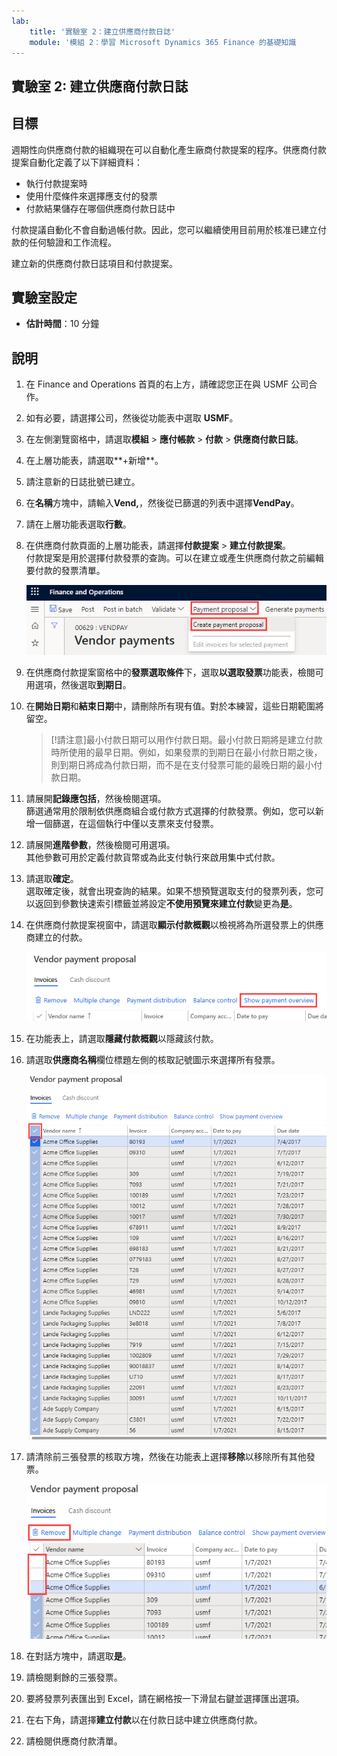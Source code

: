 ```yaml
---
lab:
    title: '實驗室 2：建立供應商付款日誌'
    module: '模組 2：學習 Microsoft Dynamics 365 Finance 的基礎知識
---
```


## 實驗室 2: 建立供應商付款日誌

## 目標

週期性向供應商付款的組織現在可以自動化產生廠商付款提案的程序。供應商付款提案自動化定義了以下詳細資料：

- 執行付款提案時
- 使用什麼條件來選擇應支付的發票
- 付款結果儲存在哪個供應商付款日誌中

付款提議自動化不會自動過帳付款。因此，您可以繼續使用目前用於核准已建立付款的任何驗證和工作流程。

建立新的供應商付款日誌項目和付款提案。

## 實驗室設定

   - **估計時間**：10 分鐘

## 說明

1. 在 Finance and Operations 首頁的右上方，請確認您正在與 USMF 公司合作。

1. 如有必要，請選擇公司，然後從功能表中選取 **USMF**。

1. 在左側瀏覽窗格中，請選取**模組** > **應付帳款** > **付款** > **供應商付款日誌**。

1. 在上層功能表，請選取**+新增**。

1. 請注意新的日誌批號已建立。

1. 在**名稱**方塊中，請輸入**Vend,**，然後從已篩選的列表中選擇**VendPay**。

1. 請在上層功能表選取**行數**。

1. 在供應商付款頁面的上層功能表，請選擇**付款提案** > **建立付款提案**。  
    付款提案是用於選擇付款發票的查詢。可以在建立或產生供應商付款之前編輯要付款的發票清單。

    ![畫面影像正在顯示供應商付款頁面中醒目提示的付款提案和建立付款提案](./media/lp2-m4-vendor-payment-proposal.png)

1. 在供應商付款提案窗格中的**發票選取條件**下，選取**以選取發票**功能表，檢閱可用選項，然後選取**到期日**。

1. 在**開始日期**和**結束日期**中，請刪除所有現有值。對於本練習，這些日期範圍將留空。

    >[!請注意]最小付款日期可以用作付款日期。最小付款日期將是建立付款時所使用的最早日期。例如，如果發票的到期日在最小付款日期之後，則到期日將成為付款日期，而不是在支付發票可能的最晚日期的最小付款日期。

1. 請展開**記錄應包括**，然後檢閱選項。  
    篩選通常用於限制依供應商組合或付款方式選擇的付款發票。例如，您可以新增一個篩選，在這個執行中僅以支票來支付發票。

1. 請展開**進階參數**，然後檢閱可用選項。  
    其他參數可用於定義付款貨幣或為此支付執行來啟用集中式付款。

1. 請選取**確定**。  
    選取確定後，就會出現查詢的結果。如果不想預覽選取支付的發票列表，您可以返回到參數快速索引標籤並將設定**不使用預覽來建立付款**變更為**是**。

1. 在供應商付款提案視窗中，請選取**顯示付款概觀**以檢視將為所選發票上的供應商建立的付款。

    ![畫面影像正在顯示供應商付款提案中醒目提示的顯示付款概觀功能表](./media/lp2-m4-vendor-payment-proposal-complete-query.png)

1. 在功能表上，請選取**隱藏付款概觀**以隱藏該付款。

1. 請選取**供應商名稱**欄位標題左側的核取記號圖示來選擇所有發票。

    ![畫面影像正在顯示所有已選取的發票](./media/lp2-m4-vendor-payment-proposal-select-all.png)

1. 請清除前三張發票的核取方塊，然後在功能表上選擇**移除**以移除所有其他發票。

    ![螢幕擷取畫面正在顯示在供應商付款提案頁面醒目提示的所選項目和移除功能表選項](./media/lp2-m4-vendor-payment-proposal-remove-selected-invoices.png)

1. 在對話方塊中，請選取**是**。

1. 請檢閱剩餘的三張發票。

1. 要將發票列表匯出到 Excel，請在網格按一下滑鼠右鍵並選擇匯出選項。

1. 在右下角，請選擇**建立付款**以在付款日誌中建立供應商付款。

1. 請檢閱供應商付款清單。
